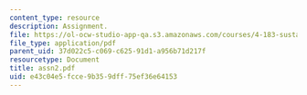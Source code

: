 ```yaml
---
content_type: resource
description: Assignment.
file: https://ol-ocw-studio-app-qa.s3.amazonaws.com/courses/4-183-sustainable-design-and-technology-research-workshop-spring-2004/e43c04e5fcce9b359dff75ef36e64153_assn2.pdf
file_type: application/pdf
parent_uid: 37d022c5-c069-c625-91d1-a956b71d217f
resourcetype: Document
title: assn2.pdf
uid: e43c04e5-fcce-9b35-9dff-75ef36e64153
---
```

